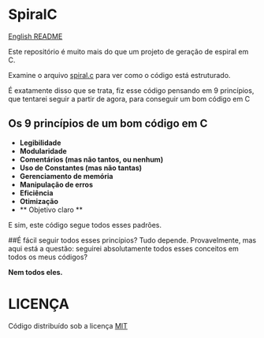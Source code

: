 # SpiralC
[English README](https://github.com/ElLeoPato/SpiralC/blob/main/README.md)

Este repositório é muito mais do que um projeto de geração de espiral em C.

Examine o arquivo [spiral.c](https://github.com/ElLeoPato/SpiralC/blob/main/spiral.c) para ver como o código está estruturado.

É exatamente disso que se trata, fiz esse código pensando em 9 princípios, que tentarei seguir a partir de agora, para conseguir um bom código em C

## Os 9 princípios de um bom código em C
- **Legibilidade**
- **Modularidade**
- **Comentários (mas não tantos, ou nenhum)**
- **Uso de Constantes (mas não tantas)**
- **Gerenciamento de memória**
- **Manipulação de erros**
- **Eficiência**
- **Otimização**
- ** Objetivo claro **

E sim, este código segue todos esses padrões.

##É fácil seguir todos esses princípios?
Tudo depende. Provavelmente, mas aqui está a questão: seguirei absolutamente todos esses conceitos em todos os meus códigos?

**Nem todos eles.**

# LICENÇA
Código distribuído sob a licença [MIT](https://github.com/ElLeoPato/SpiralC/blob/main/LICENSE)
